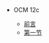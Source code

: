 <!-- docs/_sidebar.md -->

- OCM 12c

  - [前言](/oracle/ocm/ocm-12c/)
  - [第一节](/oracle/ocm/ocm-12c/ocm-12c-01)
